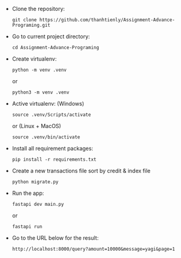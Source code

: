 - Clone the repository: 
    ````
    git clone https://github.com/thanhtienly/Assignment-Advance-Programing.git
    
    ````
- Go to current project directory: 
    ````
    cd Assignment-Advance-Programing
    
    ````
- Create virtualenv: 
    ````
    python -m venv .venv
    
    ````
    or 
    ````
    python3 -m venv .venv
    
    ````
- Active virtualenv:
  (Windows)
    ````
    source .venv/Scripts/activate
    
    ````
    or (Linux + MacOS)
    ````
    source .venv/bin/activate
    
    ````
- Install all requirement packages: 
    ````
    pip install -r requirements.txt
    
    ````
- Create a new transactions file sort by credit & index file
    ````
    python migrate.py
    
    ````
- Run the app: 
    ````
    fastapi dev main.py
    
    ````
    or
    ````
    fastapi run
    
    ````
- Go to the URL below for the result:
    ````
    http://localhost:8000/query?amount=10000&message=yagi&page=1
    
    ````

